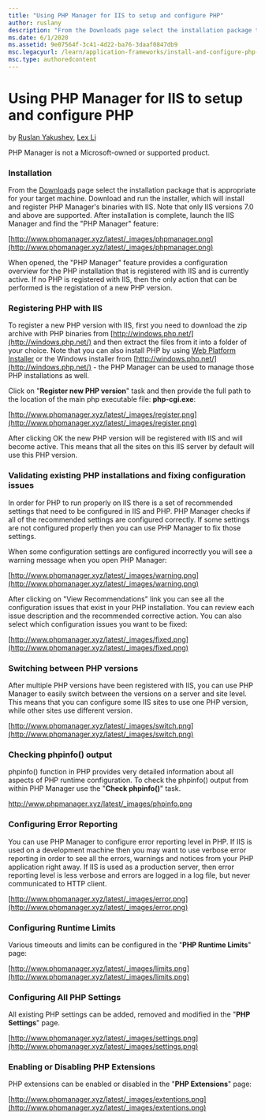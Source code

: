 ```yaml
---
title: "Using PHP Manager for IIS to setup and configure PHP"
author: ruslany
description: "From the Downloads page select the installation package that is appropriate for your target machine. Download and run the installer, which will install and r..."
ms.date: 6/1/2020
ms.assetid: 9e07564f-3c41-4d22-ba76-3daaf0847db9
msc.legacyurl: /learn/application-frameworks/install-and-configure-php-on-iis/using-php-manager-for-iis-to-setup-and-configure-php
msc.type: authoredcontent
---
```


# Using PHP Manager for IIS to setup and configure PHP

by [Ruslan Yakushev](https://github.com/ruslany), [Lex Li](https://github.com/lextm)

PHP Manager is not a Microsoft-owned or supported product.
### Installation

From the [Downloads](https://github.com/phpmanager/phpmanager/releases) page select the installation package that is appropriate for your target machine. Download and run the installer, which will install and register PHP Manager's binaries with IIS. Note that only IIS versions 7.0 and above are supported. After installation is complete, launch the IIS Manager and find the "PHP Manager" feature:

[http://www.phpmanager.xyz/latest/_images/phpmanager.png](http://www.phpmanager.xyz/latest/_images/phpmanager.png)

When opened, the "PHP Manager" feature provides a configuration overview for the PHP installation that is registered with IIS and is currently active. If no PHP is registered with IIS, then the only action that can be performed is the registation of a new PHP version.

### Registering PHP with IIS

To register a new PHP version with IIS, first you need to download the zip archive with PHP binaries from [http://windows.php.net/](http://windows.php.net/) and then extract the files from it into a folder of your choice. Note that you can also install PHP by using [Web Platform Installer](https://php.iis.net/) or the Windows installer from [http://windows.php.net/](http://windows.php.net/) - the PHP Manager can be used to manage those PHP installations as well.

Click on "**Register new PHP version**" task and then provide the full path to the location of the main php executable file: **php-cgi.exe**:

[http://www.phpmanager.xyz/latest/_images/register.png](http://www.phpmanager.xyz/latest/_images/register.png)

After clicking OK the new PHP version will be registered with IIS and will become active. This means that all the sites on this IIS server by default will use this PHP version.

### Validating existing PHP installations and fixing configuration issues

In order for PHP to run properly on IIS there is a set of recommended settings that need to be configured in IIS and PHP. PHP Manager checks if all of the recommended settings are configured correctly. If some settings are not configured properly then you can use PHP Manager to fix those settings.

When some configuration settings are configured incorrectly you will see a warning message when you open PHP Manager:

[http://www.phpmanager.xyz/latest/_images/warning.png](http://www.phpmanager.xyz/latest/_images/warning.png)

After clicking on "View Recommendations" link you can see all the configuration issues that exist in your PHP installation. You can review each issue description and the recommended corrective action. You can also select which configuration issues you want to be fixed:

[http://www.phpmanager.xyz/latest/_images/fixed.png](http://www.phpmanager.xyz/latest/_images/fixed.png)

### Switching between PHP versions

After multiple PHP versions have been registered with IIS, you can use PHP Manager to easily switch between the versions on a server and site level. This means that you can configure some IIS sites to use one PHP version, while other sites use different version.

[http://www.phpmanager.xyz/latest/_images/switch.png](http://www.phpmanager.xyz/latest/_images/switch.png)

### Checking phpinfo() output

phpinfo() function in PHP provides very detailed information about all aspects of PHP runtime configuration. To check the phpinfo() output from within PHP Manager use the "**Check phpinfo()**" task.

http://www.phpmanager.xyz/latest/_images/phpinfo.png

### Configuring Error Reporting

You can use PHP Manager to configure error reporting level in PHP. If IIS is used on a development machine then you may want to use verbose error reporting in order to see all the errors, warnings and notices from your PHP application right away. If IIS is used as a production server, then error reporting level is less verbose and errors are logged in a log file, but never communicated to HTTP client.

[http://www.phpmanager.xyz/latest/_images/error.png](http://www.phpmanager.xyz/latest/_images/error.png)

### Configuring Runtime Limits

Various timeouts and limits can be configured in the "**PHP Runtime Limits**" page:

[http://www.phpmanager.xyz/latest/_images/limits.png](http://www.phpmanager.xyz/latest/_images/limits.png)

### Configuring All PHP Settings

All existing PHP settings can be added, removed and modified in the "**PHP Settings**" page.

[http://www.phpmanager.xyz/latest/_images/settings.png](http://www.phpmanager.xyz/latest/_images/settings.png)

### Enabling or Disabling PHP Extensions

PHP extensions can be enabled or disabled in the "**PHP Extensions**" page:

[http://www.phpmanager.xyz/latest/_images/extentions.png](http://www.phpmanager.xyz/latest/_images/extentions.png)
